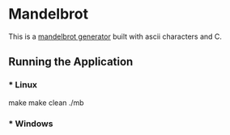 # Mandelbrot
This is a [mandelbrot generator](https://en.wikipedia.org/wiki/Mandelbrot_set) built with ascii characters and C. 

## Running the Application

### * Linux
make
make clean
./mb

### * Windows


